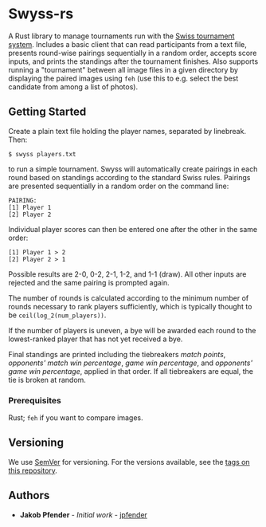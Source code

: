 # Swyss-rs

A Rust library to manage tournaments run with the
[Swiss tournament system](https://en.wikipedia.org/wiki/Swiss-system_tournament).
Includes a basic client that can read participants from a text file,
presents round-wise pairings sequentially in a random order,
accepts score inputs,
and prints the standings after the tournament finishes.
Also supports running a "tournament" between all image files in a given directory by displaying the paired images using `feh`
(use this to e.g. select the best candidate from among a list of photos).

## Getting Started

Create a plain text file holding the player names,
separated by linebreak.
Then:

```
$ swyss players.txt
```

to run a simple tournament.
Swyss will automatically create pairings in each round based on standings according to the standard Swiss rules.
Pairings are presented sequentially in a random order on the command line:

```
PAIRING:
[1] Player 1
[2] Player 2
```

Individual player scores can then be entered one after the other in the same order:

```
[1] Player 1 > 2
[2] Player 2 > 1
```

Possible results are 2-0,
0-2,
2-1,
1-2,
and 1-1 (draw).
All other inputs are rejected and the same pairing is prompted again.

The number of rounds is calculated according to the minimum number of rounds necessary to rank players sufficiently,
which is typically thought to be `ceil(log_2(num_players))`.

If the number of players is uneven,
a bye will be awarded each round to the lowest-ranked player that has not yet received a bye.

Final standings are printed including the tiebreakers _match points_,
_opponents' match win percentage_,
_game win percentage_,
and _opponents' game win percentage_,
applied in that order.
If all tiebreakers are equal,
the tie is broken at random.

### Prerequisites

Rust; `feh` if you want to compare images.

## Versioning

We use [SemVer](http://semver.org/) for versioning. For the versions available, see the [tags on this repository](https://github.com/jpfender/swyss-rs/tags).

## Authors

- **Jakob Pfender** - _Initial work_ - [jpfender](https://github.com/jpfender)

<!--See also the list of [contributors](https://github.com/jpfender/swyss-rs/contributors) who participated in this project.-->

<!--## License-->

<!--This project is licensed under the MIT License - see the [LICENSE.md](LICENSE.md) file for details-->
